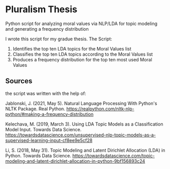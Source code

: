 # Pluralism Thesis
Python script for analyzing moral values via NLP/LDA for topic modeling and generating a frequency distribution 

I wrote this script for my gradue thesis. The Script:
1. Identifies the top ten LDA topics for the Moral Values list
2. Classifies the top ten LDA topics according to the Moral Values list
3. Produces a frequency distribution for the top ten most used Moral Values

## Sources
the script was written with the help of:
  
Jablonski, J. (2021, May 5). Natural Language Processing With Python's NLTK Package. Real Python. https://realpython.com/nltk-nlp-python/#making-a-frequency-distribution

Kelechava, M. (2019, March 3). Using LDA Topic Models as a Classification Model Input. Towards Data Science. https://towardsdatascience.com/unsupervised-nlp-topic-models-as-a-supervised-learning-input-cf8ee9e5cf28

Li, S. (2018, May 31). Topic Modeling and Latent Dirichlet Allocation (LDA) in Python. Towards Data Science. https://towardsdatascience.com/topic-modeling-and-latent-dirichlet-allocation-in-python-9bf156893c24
